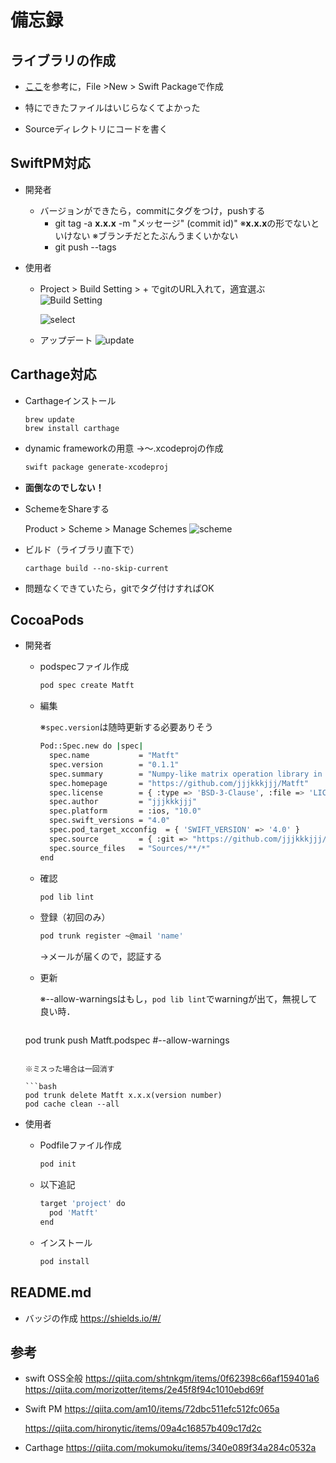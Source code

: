 # 備忘録

## ライブラリの作成

- [ここ](https://qiita.com/am10/items/72dbc511efc512fc065a)を参考に，File >New > Swift Packageで作成

- 特にできたファイルはいじらなくてよかった

- Sourceディレクトリにコードを書く
  
## SwiftPM対応

  - 開発者
    - バージョンができたら，commitにタグをつけ，pushする
      - git tag -a **x.x.x** -m "メッセージ" (commit id)"
        ※**x.x.x**の形でないといけない
        ※ブランチだとたぶんうまくいかない
      - git push --tags
  
  - 使用者
  
    - Project > Build Setting > + でgitのURL入れて，適宜選ぶ
      ![Build Setting](https://user-images.githubusercontent.com/16914891/77144994-b0c72280-6aca-11ea-8633-1fb1a13ec74d.png)
    
      ![select](https://user-images.githubusercontent.com/16914891/77144995-b1f84f80-6aca-11ea-8f4d-911bd96013cb.png)
    
    - アップデート
      ![update](https://user-images.githubusercontent.com/16914891/77145225-4367c180-6acb-11ea-98ea-8d7a5a2a669f.png)
    

## Carthage対応

- Carthageインストール
  ```bin/bash
  brew update
  brew install carthage
  ```
  
- dynamic frameworkの用意
  →〜.xcodeprojの作成

  ```bash
  swift package generate-xcodeproj
  ```

- **面倒なのでしない！**

- SchemeをShareする

  Product > Scheme > Manage Schemes
  ![scheme](https://user-images.githubusercontent.com/16914891/77147395-7496c080-6ad0-11ea-84d9-5c9ee8cab01a.png)
  
- ビルド（ライブラリ直下で）

  ```/bin/bash
  carthage build --no-skip-current
  ```

- 問題なくできていたら，gitでタグ付けすればOK

  

## CocoaPods

- 開発者

  - podspecファイル作成

    ```bash
    pod spec create Matft
    ```

  - 編集

    ※`spec.version`は随時更新する必要ありそう

    ```bash
    Pod::Spec.new do |spec|
      spec.name           = "Matft"
      spec.version        = "0.1.1"
      spec.summary        = "Numpy-like matrix operation library in swift"
      spec.homepage       = "https://github.com/jjjkkkjjj/Matft"
      spec.license        = { :type => 'BSD-3-Clause', :file => 'LICENSE' }
      spec.author         = "jjjkkkjjj"
      spec.platform       = :ios, "10.0"
      spec.swift_versions = "4.0"
      spec.pod_target_xcconfig  = { 'SWIFT_VERSION' => '4.0' }
      spec.source         = { :git => "https://github.com/jjjkkkjjj/Matft.git", :tag => "#{spec.version}" }
      spec.source_files   = "Sources/**/*"
    end
    ```

  - 確認

    ```bash
    pod lib lint
    ```

  - 登録（初回のみ）

    ```bash
    pod trunk register ~@mail 'name'
    ```

    →メールが届くので，認証する

  - 更新

    ※--allow-warningsはもし，``pod lib lint``でwarningが出て，無視して良い時．
    
    ```bash
  pod trunk push Matft.podspec #--allow-warnings
    ```

    ※ミスった場合は一回消す
    
    ```bash
    pod trunk delete Matft x.x.x(version number)
    pod cache clean --all
    ```

- 使用者

  - Podfileファイル作成

    ```bash
    pod init
    ```

  - 以下追記

    ```bash
    target 'project' do
      pod 'Matft'
    end
    ```

  - インストール

    ```bash
    pod install
    ```

## README.md

- バッジの作成
  https://shields.io/#/



## 参考

- swift OSS全般
  https://qiita.com/shtnkgm/items/0f62398c66af159401a6
  https://qiita.com/morizotter/items/2e45f8f94c1010ebd69f

- Swift PM
  https://qiita.com/am10/items/72dbc511efc512fc065a

  https://qiita.com/hironytic/items/09a4c16857b409c17d2c
  
- Carthage
  https://qiita.com/mokumoku/items/340e089f34a284c0532a